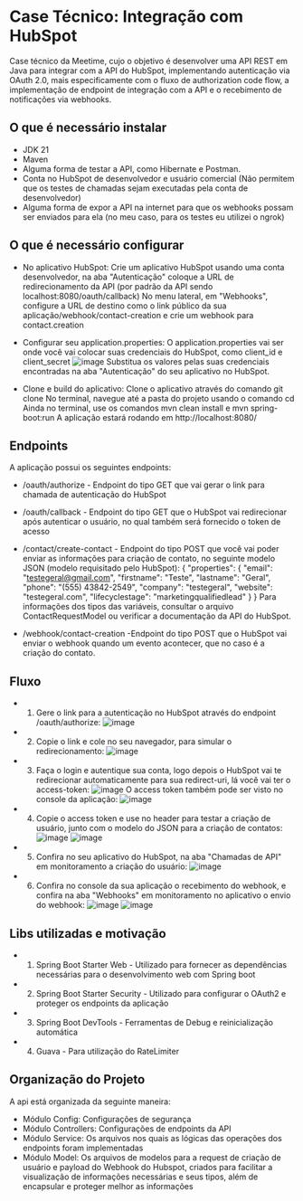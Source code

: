 # Case Técnico: Integração com HubSpot
Case técnico da Meetime, cujo o objetivo é desenvolver uma API REST em Java para integrar com a API do HubSpot, 
implementando autenticação via OAuth 2.0, mais especificamente com o fluxo de 
authorization code flow, a implementação de endpoint de integração com a API e o 
recebimento de notificações via webhooks. 

## O que é necessário instalar
- JDK 21
- Maven
- Alguma forma de testar a API, como Hibernate e Postman.
- Conta no HubSpot de desenvolvedor e usuário comercial (Não permitem que os testes de chamadas sejam executadas pela conta de desenvolvedor)
- Alguma forma de expor a API na internet para que os webhooks possam ser enviados para ela (no meu caso, para os testes eu utilizei o ngrok)

## O que é necessário configurar
- No aplicativo HubSpot: 
Crie um aplicativo HubSpot usando uma conta desenvolvedor, na aba "Autenticação" coloque a URL de redirecionamento da API (por padrão da API sendo localhost:8080/oauth/callback)
No menu lateral, em "Webhooks", configure a URL de destino como o link público da sua aplicação/webhook/contact-creation e crie um webhook para contact.creation

- Configurar seu application.properties:
O application.properties vai ser onde você vai colocar suas credenciais do HubSpot, como client_id e client_secret
![image](https://github.com/user-attachments/assets/7e46a032-a95a-4964-9d95-a0c0090e2d8f)
Substitua os valores pelas suas credenciais encontradas na aba "Autenticação" do seu aplicativo no HubSpot.

- Clone e build do aplicativo:
Clone o aplicativo através do comando git clone
No terminal, navegue até a pasta do projeto usando o comando cd
Ainda no terminal, use os comandos mvn clean install e mvn spring-boot:run
A aplicação estará rodando em http://localhost:8080/

## Endpoints
A aplicação possui os seguintes endpoints:
- /oauth/authorize - Endpoint do tipo GET que vai gerar o link para chamada de autenticação do HubSpot

- /oauth/callback - Endpoint do tipo GET que o HubSpot vai redirecionar após autenticar o usuário, no qual também será fornecido o token de acesso

- /contact/create-contact - Endpoint do tipo POST que você vai poder enviar as informações para criação de contato, no seguinte modelo JSON (modelo requisitado pelo HubSpot):
{
  "properties": {
    "email": "testegeral@gmail.com",
    "firstname": "Teste",
    "lastname": "Geral",
    "phone": "(555) 43842-2549",
    "company": "testegeral",
    "website": "testegeral.com",
    "lifecyclestage": "marketingqualifiedlead"
  }
}
Para informações dos tipos das variáveis, consultar o arquivo ContactRequestModel ou verificar a documentação da API do HubSpot.

- /webhook/contact-creation -Endpoint do tipo POST que o HubSpot vai enviar o webhook quando um evento acontecer, que no caso é a criação do contato.


## Fluxo

- 1) Gere o link para a autenticação no HubSpot através do endpoint /oauth/authorize:
![image](https://github.com/user-attachments/assets/9874a033-345b-4b63-a6e1-e82838f0f850)

- 2) Copie o link e cole no seu navegador, para simular o redirecionamento:
![image](https://github.com/user-attachments/assets/260c962b-e05f-4c8b-b020-63a87f12f03a)

- 3) Faça o login e autentique sua conta, logo depois o HubSpot vai te redirecionar automaticamente para sua redirect-uri, lá você vai ter o access-token:
![image](https://github.com/user-attachments/assets/ee9e16ab-3811-41b9-9f93-0ee1192d734d)
O access token também pode ser visto no console da aplicação:
![image](https://github.com/user-attachments/assets/0a03d35a-4276-43be-8376-d352e4091bbe)

- 4) Copie o access token e use no header para testar a criação de usuário, junto com o modelo do JSON para a criação de contatos:
![image](https://github.com/user-attachments/assets/aed4a241-33ef-43fb-9b62-b59acdcead50)
![image](https://github.com/user-attachments/assets/b19c1421-f099-4d30-86a1-987086f53c92)

- 5) Confira no seu aplicativo do HubSpot, na aba "Chamadas de API" em monitoramento a criação do usuário:
![image](https://github.com/user-attachments/assets/2020c29e-6ec1-4bbe-8d4d-12206fc07d34)

- 6) Confira no console da sua aplicação o recebimento do webhook, e confira na aba "Webhooks" em monitoramento no aplicativo o envio do webhook:
![image](https://github.com/user-attachments/assets/10127c2d-937b-446c-920a-46474395d6f3)
![image](https://github.com/user-attachments/assets/69f424ca-1e77-4090-a27e-9cfcc4e64ad3)

## Libs utilizadas e motivação
- 1. Spring Boot Starter Web - Utilizado para fornecer as dependências necessárias para o desenvolvimento web com Spring boot
- 2. Spring Boot Starter Security - Utilizado para configurar o OAuth2 e proteger os endpoints da aplicação
- 3. Spring Boot DevTools - Ferramentas de Debug e reinicialização automática
- 4. Guava - Para utilização do RateLimiter

## Organização do Projeto
A api está organizada da seguinte maneira:
- Módulo Config: Configurações de segurança
- Módulo Controllers: Configurações de endpoints da API
- Módulo Service: Os arquivos nos quais as lógicas das operações dos endpoints foram implementadas
- Módulo Model: Os arquivos de modelos para a request de criação de usuário e payload do Webhook do Hubspot, criados para facilitar a visualização de informações necessárias e seus tipos,
além de encapsular e proteger melhor as informações

